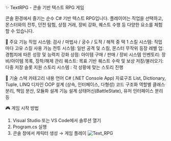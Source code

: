 ✨ TextRPG - 콘솔 기반 텍스트 RPG 게임

콘솔 환경에서 즐기는 순수 C# 기반 텍스트 RPG입니다.
플레이어는 직업을 선택하고, 몬스터와의 전투, 던전 탐험, 상점 거래, 장비 강화, 퀘스트 수행 등 다양한 요소를 체험할 수 있습니다.

📌 주요 기능
직업 시스템: 검사 / 마법사 / 궁수 / 도적 / 해적 중 택 1
스킬 시스템: 직업마다 고유 스킬 사용 가능
전투 시스템: 일반 공격 및 스킬, 몬스터 무작위 등장
레벨 업: 경험치에 따른 성장 및 능력치 강화
상점: 아이템 구매 / 판매 / 장비 시스템
인벤토리: 장비/아이템 목록, 장착/해제 관리
퀘스트: 목표 기반 퀘스트 수락 및 보상
저장/불러오기: 다중 저장 슬롯 지원
스토리 시스템 : 각 상황에 맞는 스토리 진행

🧩 기술 스택
카테고리	내용
언어	C# (.NET Console App)
자료구조	List, Dictionary, Tuple, LINQ
디자인	OOP 설계 (상속, 인터페이스, 다형성)
코드 구조화	역할별 클래스 분리, 책임 분산, 모듈화 설계
기능 설계	상태머신(BattleState), 유저 인터페이스 분리 등

🎮 게임 시작 방법
1. Visual Studio 또는 VS Code에서 솔루션 열기
2. Program.cs 실행
3. 콘솔 창에서 캐릭터 생성 → 게임 플레이
![Text_RPG](https://github.com/user-attachments/assets/e6dddef7-eb3b-44ce-b8a2-c9f12f42ad8a)

